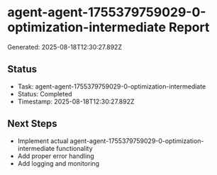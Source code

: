 # agent-agent-1755379759029-0-optimization-intermediate Report

Generated: 2025-08-18T12:30:27.892Z

## Status
- Task: agent-agent-1755379759029-0-optimization-intermediate
- Status: Completed
- Timestamp: 2025-08-18T12:30:27.892Z

## Next Steps
- Implement actual agent-agent-1755379759029-0-optimization-intermediate functionality
- Add proper error handling
- Add logging and monitoring
